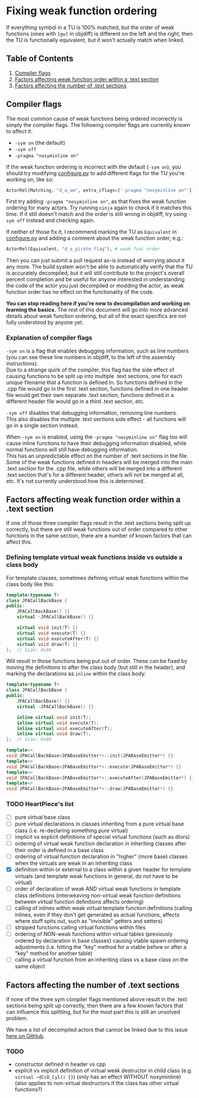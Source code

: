# Fixing weak function ordering

If everything symbol in a TU is 100% matched, but the order of weak functions (ones with `[gw]` in objdiff) is different on the left and the right, then the TU is functionally equivalent, but it won't actually match when linked.

## Table of Contents

1. [Compiler flags](#compiler-flags)
2. [Factors affecting weak function order within a .text section](#factors-affecting-weak-function-order-within-a-text-section)
3. [Factors affecting the number of .text sections](#factors-affecting-the-number-of-text-sections)

## Compiler flags

The most common cause of weak functions being ordered incorrectly is simply the compiler flags. The following compiler flags are currently known to affect it:

* `-sym on` (the default)
* `-sym off`
* `-pragma "nosyminline on"`

If the weak function ordering is incorrect with the default (`-sym on`), you should try modifying [configure.py](../configure.py) to add different flags for the TU you're working on, like so:

```py
ActorRel(Matching, "d_a_am", extra_cflags=['-pragma "nosyminline on"']),
```

First try adding `-pragma "nosyminline on"`, as that fixes the weak function ordering for many actors. Try running `ninja` again to check if it matches this time. If it still doesn't match and the order is still wrong in objdiff, try using `-sym off` instead and checking again.

If neither of those fix it, I recommend marking the TU as `Equivalent` in [configure.py](../configure.py) and adding a comment about the weak function order, e.g.:

```py
ActorRel(Equivalent, "d_a_pirate_flag"), # weak func order
```

Then you can just submit a pull request as-is instead of worrying about it any more. The build system won't be able to automatically verify that the TU is accurately decompiled, but it will still contribute to the project's overall percent completion and be useful for anyone interested in understanding the code of the actor you just decompiled or modding the actor, as weak function order has no effect on the functionality of the code.

**You can stop reading here if you're new to decompilation and working on learning the basics.** The rest of this document will go into more advanced details about weak function ordering, but all of the exact specifics are not fully understood by anyone yet.

### Explanation of compiler flags

`-sym on` is a flag that enables debugging information, such as line numbers (you can see these line numbers in objdiff, to the left of the assembly instructions).  
Due to a strange quirk of the compiler, this flag has the side effect of causing functions to be split up into multiple .text sections, one for each unique filename that a function is defined in. So functions defined in the .cpp file would go in the first .text section, functions defined in one header file would get their own separate .text section, functions defined in a different header file would go in a third .text section, etc.

`-sym off` disables that debugging information, removing line numbers.  
This also disables the multiple .text sections side effect - all functions will go in a single section instead.

When `-sym on` is enabled, using the `-pragma "nosyminline on"` flag too will cause inline functions to have their debugging information disabled, while normal functions will still have debugging information.  
This has an unpredictable effect on the number of .text sections in the file. Some of the weak functions defined in headers will be merged into the main .text section for the .cpp file, while others will be merged into a different .text section that's for a different header, others will not be merged at all, etc. It's not currently understood how this is determined.

## Factors affecting weak function order within a .text section

If one of those three compiler flags result in the .text sections being split up correctly, but there are still weak functions out of order compared to other functions in the same section, there are a number of known factors that can affect this.

### Defining template virtual weak functions inside vs outside a class body

For template classes, sometimes defining virtual weak functions within the class body like this:

```cpp
template<typename T>
class JPACallBackBase {
public:
    JPACallBackBase() {}
    virtual ~JPACallBackBase() {}

    virtual void init(T) {}
    virtual void execute(T) {}
    virtual void executeAfter(T) {}
    virtual void draw(T) {}
};  // Size: 0x04
```

Will result in those functions being put out of order. These can be fixed by moving the definitions to after the class body (but still in the header), and marking the declarations as `inline` within the class body:

```cpp
template<typename T>
class JPACallBackBase {
public:
    JPACallBackBase() {}
    virtual ~JPACallBackBase() {}

    inline virtual void init(T);
    inline virtual void execute(T);
    inline virtual void executeAfter(T);
    inline virtual void draw(T);
};  // Size: 0x04

template<>
void JPACallBackBase<JPABaseEmitter*>::init(JPABaseEmitter*) {}
template<>
void JPACallBackBase<JPABaseEmitter*>::execute(JPABaseEmitter*) {}
template<>
void JPACallBackBase<JPABaseEmitter*>::executeAfter(JPABaseEmitter*) {}
template<>
void JPACallBackBase<JPABaseEmitter*>::draw(JPABaseEmitter*) {}
```

### TODO HeartPiece's list

* [ ] pure virtual base class
* [ ] pure virtual declarations in classes inheriting from a pure virtual base class (i.e. re-declaring something pure virtual)
* [ ] implicit vs explicit definitions of special virtual functions (such as dtors)
* [ ] ordering of virtual weak function declaration in inheriting classes after their order is defined in a base class
* [ ] ordering of virtual function declaration in "higher" (more base) classes when the virtuals are weak in an inheriting class
* [x] definition within or external to a class within a given header for template virtuals (and template weak functions in general, do not have to be virtual)
* [ ] order of declaration of weak AND virtual weak functions in template class definitions (interweaving non-virtual weak function definitions between virtual function definitions affects ordering)
* [ ] calling of inlines within weak virtual template function definitions (calling inlines, even if they don't get generated as actual functions, affects where stuff spits out, such as "invisible" getters and setters)
* [ ] stripped functions calling virtual functions within files
* [ ] ordering of NON-weak functions within virtual tables (previously ordered by declaration in base classes) causing vtable spawn ordering adjustments (i.e. hitting the "key" method for a vtable before or after a "key" method for another table)
* [ ] calling a virtual function from an inheriting class vs a base class on the same object

## Factors affecting the number of .text sections

If none of the three sym compiler flags mentioned above result in the .text sections being split up correctly, then there are a few known factors that can influence this splitting, but for the most part this is still an unsolved problem.

We have a list of decompiled actors that cannot be linked due to this issue [here on GitHub](https://github.com/zeldaret/tww/issues?q=is%3Aissue%20state%3Aopen%20label%3Aweakfunc-order).

### TODO

* constructor defined in header vs cpp
* explicit vs implicit definition of virtual weak destructor in child class (e.g. `virtual ~dCcD_Cyl() {}`) (only has an effect WITHOUT nosyminline) (also applies to non-virtual destructors if the class has other virtual functions?)
